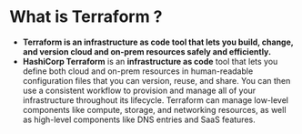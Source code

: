 # What is Terraform ?
- **Terraform is an infrastructure as code tool that lets you build, change, and version cloud and on-prem resources safely and efficiently.**
- **HashiCorp Terraform** is an **infrastructure as code** tool that lets you define both cloud and on-prem resources in human-readable configuration files that you can version, reuse, and share. You can then use a consistent workflow to provision and manage all of your infrastructure throughout its lifecycle. Terraform can manage low-level components like compute, storage, and networking resources, as well as high-level components like DNS entries and SaaS features.
